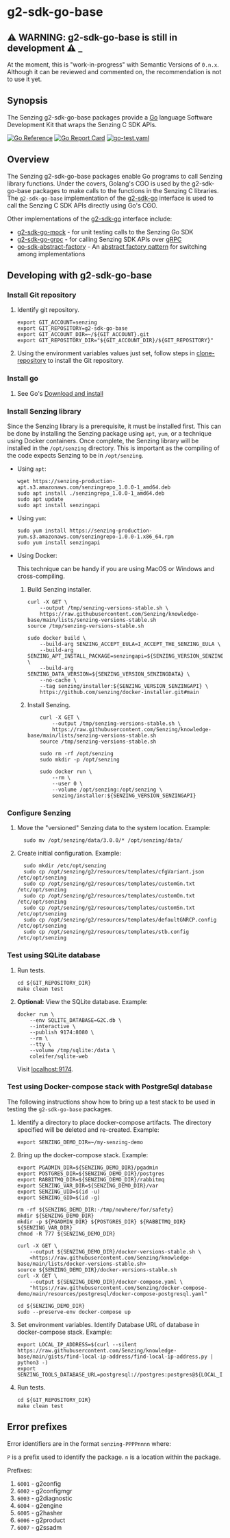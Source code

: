 # g2-sdk-go-base

## :warning: WARNING: g2-sdk-go-base is still in development :warning: _

At the moment, this is "work-in-progress" with Semantic Versions of `0.n.x`.
Although it can be reviewed and commented on,
the recommendation is not to use it yet.

## Synopsis

The Senzing g2-sdk-go-base packages provide a
[Go](https://go.dev/)
language Software Development Kit that wraps the
Senzing C SDK APIs.

[![Go Reference](https://pkg.go.dev/badge/github.com/senzing/g2-sdk-go-base.svg)](https://pkg.go.dev/github.com/senzing/g2-sdk-go-base)
[![Go Report Card](https://goreportcard.com/badge/github.com/senzing/g2-sdk-go-base)](https://goreportcard.com/report/github.com/senzing/g2-sdk-go-base)
[![go-test.yaml](https://github.com/Senzing/g2-sdk-go-base/actions/workflows/go-test.yaml/badge.svg)](https://github.com/Senzing/g2-sdk-go-base/actions/workflows/go-test.yaml)

## Overview

The Senzing g2-sdk-go-base packages enable Go programs to call Senzing library functions.
Under the covers, Golang's CGO is used by the g2-sdk-go-base packages to make calls
to the functions in the Senzing C libraries.
The `g2-sdk-go-base` implementation of the
[g2-sdk-go](https://github.com/Senzing/g2-sdk-go)
interface is used to call the Senzing C SDK APIs directly using Go's CGO.

Other implementations of the
[g2-sdk-go](https://github.com/Senzing/g2-sdk-go)
interface include:

- [g2-sdk-go-mock](https://github.com/Senzing/g2-sdk-go-mock) - for
  unit testing calls to the Senzing Go SDK
- [g2-sdk-go-grpc](https://github.com/Senzing/g2-sdk-go-grpc) - for
  calling Senzing SDK APIs over [gRPC](https://grpc.io/)
- [go-sdk-abstract-factory](https://github.com/Senzing/go-sdk-abstract-factory) - An
  [abstract factory pattern](https://en.wikipedia.org/wiki/Abstract_factory_pattern)
  for switching among implementations

## Developing with g2-sdk-go-base

### Install Git repository

1. Identify git repository.

    ```console
    export GIT_ACCOUNT=senzing
    export GIT_REPOSITORY=g2-sdk-go-base
    export GIT_ACCOUNT_DIR=~/${GIT_ACCOUNT}.git
    export GIT_REPOSITORY_DIR="${GIT_ACCOUNT_DIR}/${GIT_REPOSITORY}"

    ```

1. Using the environment variables values just set, follow steps in
   [clone-repository](https://github.com/Senzing/knowledge-base/blob/main/HOWTO/clone-repository.md) to install the Git repository.

### Install go

1. See Go's [Download and install](https://go.dev/doc/install)

### Install Senzing library

Since the Senzing library is a prerequisite, it must be installed first.
This can be done by installing the Senzing package using `apt`, `yum`,
or a technique using Docker containers.
Once complete, the Senzing library will be installed in the `/opt/senzing` directory.
This is important as the compiling of the code expects Senzing to be in `/opt/senzing`.

- Using `apt`:

    ```console
    wget https://senzing-production-apt.s3.amazonaws.com/senzingrepo_1.0.0-1_amd64.deb
    sudo apt install ./senzingrepo_1.0.0-1_amd64.deb
    sudo apt update
    sudo apt install senzingapi

    ```

- Using `yum`:

    ```console
    sudo yum install https://senzing-production-yum.s3.amazonaws.com/senzingrepo-1.0.0-1.x86_64.rpm
    sudo yum install senzingapi

    ```

- Using Docker:

  This technique can be handy if you are using MacOS or Windows and cross-compiling.

    1. Build Senzing installer.

        ```console
        curl -X GET \
            --output /tmp/senzing-versions-stable.sh \
            https://raw.githubusercontent.com/Senzing/knowledge-base/main/lists/senzing-versions-stable.sh
        source /tmp/senzing-versions-stable.sh

        sudo docker build \
            --build-arg SENZING_ACCEPT_EULA=I_ACCEPT_THE_SENZING_EULA \
            --build-arg SENZING_APT_INSTALL_PACKAGE=senzingapi=${SENZING_VERSION_SENZINGAPI_BUILD} \
            --build-arg SENZING_DATA_VERSION=${SENZING_VERSION_SENZINGDATA} \
            --no-cache \
            --tag senzing/installer:${SENZING_VERSION_SENZINGAPI} \
            https://github.com/senzing/docker-installer.git#main

        ```

    1. Install Senzing.

        ```console
            curl -X GET \
                --output /tmp/senzing-versions-stable.sh \
                https://raw.githubusercontent.com/Senzing/knowledge-base/main/lists/senzing-versions-stable.sh
            source /tmp/senzing-versions-stable.sh

            sudo rm -rf /opt/senzing
            sudo mkdir -p /opt/senzing

            sudo docker run \
                --rm \
                --user 0 \
                --volume /opt/senzing:/opt/senzing \
                senzing/installer:${SENZING_VERSION_SENZINGAPI}

        ```

### Configure Senzing

1. Move the "versioned" Senzing data to the system location.
   Example:

    ```console
      sudo mv /opt/senzing/data/3.0.0/* /opt/senzing/data/

    ```

1. Create initial configuration.
   Example:

    ```console
      sudo mkdir /etc/opt/senzing
      sudo cp /opt/senzing/g2/resources/templates/cfgVariant.json     /etc/opt/senzing
      sudo cp /opt/senzing/g2/resources/templates/customGn.txt        /etc/opt/senzing
      sudo cp /opt/senzing/g2/resources/templates/customOn.txt        /etc/opt/senzing
      sudo cp /opt/senzing/g2/resources/templates/customSn.txt        /etc/opt/senzing
      sudo cp /opt/senzing/g2/resources/templates/defaultGNRCP.config /etc/opt/senzing
      sudo cp /opt/senzing/g2/resources/templates/stb.config          /etc/opt/senzing

    ```

### Test using SQLite database

1. Run tests.

    ```console
    cd ${GIT_REPOSITORY_DIR}
    make clean test

    ```

1. **Optional:** View the SQLite database.
   Example:

    ```console
    docker run \
        --env SQLITE_DATABASE=G2C.db \
        --interactive \
        --publish 9174:8080 \
        --rm \
        --tty \
        --volume /tmp/sqlite:/data \
        coleifer/sqlite-web

    ```

   Visit [localhost:9174](http://localhost:9174).

### Test using Docker-compose stack with PostgreSql database

The following instructions show how to bring up a test stack to be used
in testing the `g2-sdk-go-base` packages.

1. Identify a directory to place docker-compose artifacts.
   The directory specified will be deleted and re-created.
   Example:

    ```console
    export SENZING_DEMO_DIR=~/my-senzing-demo

    ```

1. Bring up the docker-compose stack.
   Example:

    ```console
    export PGADMIN_DIR=${SENZING_DEMO_DIR}/pgadmin
    export POSTGRES_DIR=${SENZING_DEMO_DIR}/postgres
    export RABBITMQ_DIR=${SENZING_DEMO_DIR}/rabbitmq
    export SENZING_VAR_DIR=${SENZING_DEMO_DIR}/var
    export SENZING_UID=$(id -u)
    export SENZING_GID=$(id -g)

    rm -rf ${SENZING_DEMO_DIR:-/tmp/nowhere/for/safety}
    mkdir ${SENZING_DEMO_DIR}
    mkdir -p ${PGADMIN_DIR} ${POSTGRES_DIR} ${RABBITMQ_DIR} ${SENZING_VAR_DIR}
    chmod -R 777 ${SENZING_DEMO_DIR}

    curl -X GET \
        --output ${SENZING_DEMO_DIR}/docker-versions-stable.sh \
        <https://raw.githubusercontent.com/Senzing/knowledge-base/main/lists/docker-versions-stable.sh>
    source ${SENZING_DEMO_DIR}/docker-versions-stable.sh
    curl -X GET \
        --output ${SENZING_DEMO_DIR}/docker-compose.yaml \
        "https://raw.githubusercontent.com/Senzing/docker-compose-demo/main/resources/postgresql/docker-compose-postgresql.yaml"

    cd ${SENZING_DEMO_DIR}
    sudo --preserve-env docker-compose up

    ```

1. Set environment variables.
   Identify Database URL of database in docker-compose stack.
   Example:

    ```console
    export LOCAL_IP_ADDRESS=$(curl --silent https://raw.githubusercontent.com/Senzing/knowledge-base/main/gists/find-local-ip-address/find-local-ip-address.py | python3 -)
    export SENZING_TOOLS_DATABASE_URL=postgresql://postgres:postgres@${LOCAL_IP_ADDRESS}:5432/G2

    ```

1. Run tests.

    ```console
    cd ${GIT_REPOSITORY_DIR}
    make clean test

    ```

## Error prefixes

Error identifiers are in the format `senzing-PPPPnnnn` where:

`P` is a prefix used to identify the package.
`n` is a location within the package.

Prefixes:

1. `6001` - g2config
1. `6002` - g2configmgr
1. `6003` - g2diagnostic
1. `6004` - g2engine
1. `6005` - g2hasher
1. `6006` - g2product
1. `6007` - g2ssadm

